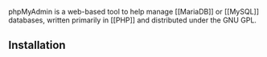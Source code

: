 phpMyAdmin is a web-based tool to help manage [[MariaDB]] or [[MySQL]] databases, written primarily in [[PHP]] and distributed under the GNU GPL. 

## Installation

